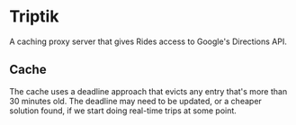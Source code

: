 # Triptik

A caching proxy server that gives Rides access to Google's Directions API.

## Cache

The cache uses a deadline approach that evicts any entry that's more than 30 minutes old. The deadline may need to be updated, or a cheaper solution found, if we start doing real-time trips
at some point.
